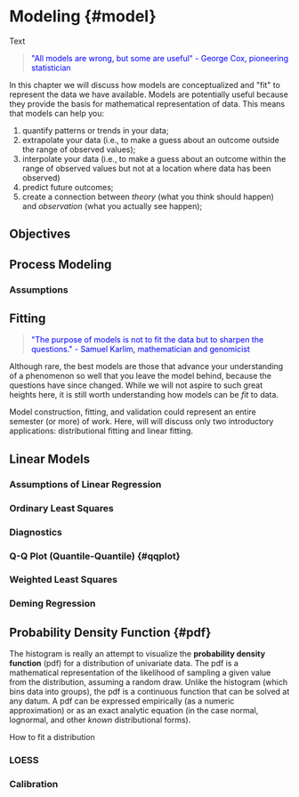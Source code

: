 # Modeling {#model}
Text


> <span style="color: blue;"> "All models are wrong, but some are useful" - George Cox, pioneering statistician </span>

In this chapter we will discuss how models are conceptualized and "fit" to represent the data we have available. Models are potentially useful because they provide the basis for mathematical representation of data. This means that models can help you: 

  1. quantify patterns or trends in your data;
  2. extrapolate your data (i.e., to make a guess about an outcome outside the range of observed values);
  3. interpolate your data (i.e., to make a guess about an outcome within the range of observed values but not at a location where data has been observed)
  4. predict future outcomes;
  5. create a connection between *theory* (what you think should happen) and *observation* (what you actually see happen);




## Objectives

## Process Modeling

### Assumptions

## Fitting

> <span style="color: blue;"> "The purpose of models is not to fit the data but to sharpen the questions." - Samuel Karlim, mathematician and genomicist </span>

Although rare, the best models are those that advance your understanding of a phenomenon so well that you leave the model behind, because the questions have since changed. While we will not aspire to such great heights here, it is still worth understanding how models can be *fit* to data.  

Model construction, fitting, and validation could represent an entire semester (or more) of work.  Here, will will discuss only two introductory applications: distributional fitting and linear fitting.





## Linear Models

### Assumptions of Linear Regression

### Ordinary Least Squares

### Diagnostics

### Q-Q Plot (Quantile-Quantile) {#qqplot}

### Weighted Least Squares

### Deming Regression

## Probability Density Function {#pdf}  
The histogram is really an attempt to visualize the **probability density function** (pdf) for a distribution of univariate data.  The pdf is a mathematical representation of the likelihood of sampling a given value from the distribution, assuming a random draw.  Unlike the histogram (which bins data into groups), the pdf is a continuous function that can be solved at any datum.  A pdf can be expressed empirically (as a numeric approximation) or as an exact analytic equation (in the case normal, lognormal, and other *known* distributional forms).  

How to fit a distribution
### LOESS

### Calibration
